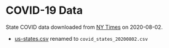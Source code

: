 # COVID-19 Data

State COVID data downloaded from [NY Times](https://github.com/nytimes/covid-19-data) on 2020-08-02.

- [us-states.csv](https://raw.githubusercontent.com/nytimes/covid-19-data/eb34a40dda05b211bdd24d1889ae1fcfe851984e/us-states.csv)
renamed to `covid_states_20200802.csv`
